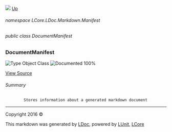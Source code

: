 ![](Content/LDoc-banner-small.png "")
[Up](docs/LDoc.md)

###### namespace LCore.LDoc.Markdown.Manifest

###### public class DocumentManifest

### DocumentManifest

 ![Type Object Class](http://b.repl.ca/v1/Type-Object%20Class-blue.png "") ![Documented 100%](http://b.repl.ca/v1/Documented-100%25-brightgreen.png "")



[View Source](Markdown/Manifest/DocumentManifest.cs#L)

###### Summary

            Stores information about a generated markdown document
            



---

Copyright 2016 &copy; [](../README.md) [](../TableOfContents.md)

This markdown was generated by [LDoc](https://github.com/CodeSingularity/LDoc), powered by [LUnit](https://github.com/CodeSingularity/LUnit), [LCore](https://github.com/CodeSingularity/LCore)
